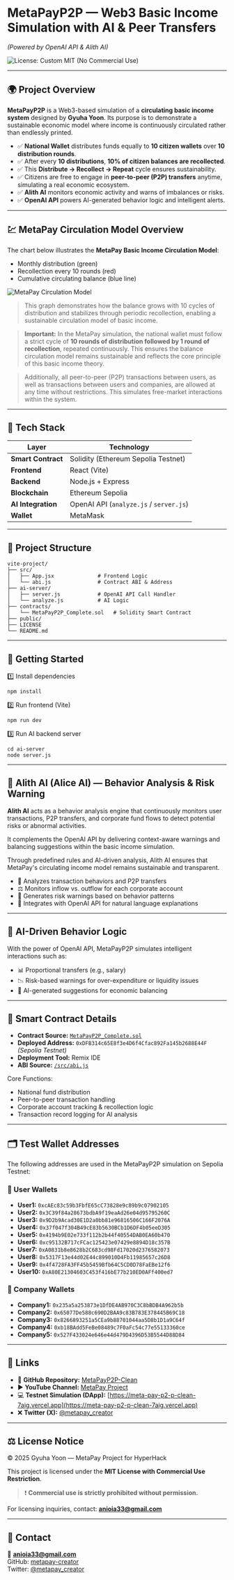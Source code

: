 # MetaPayP2P — Web3 Basic Income Simulation with AI & Peer Transfers
*(Powered by OpenAI API & Alith AI)*

![License: Custom MIT (No Commercial Use)](https://img.shields.io/badge/license-MIT--No--Commercial--Use-red)

---

## 🌍 Project Overview

**MetaPayP2P** is a Web3-based simulation of a **circulating basic income system** designed by **Gyuha Yoon**.
Its purpose is to demonstrate a sustainable economic model where income is continuously circulated rather than endlessly printed.

- ✅ **National Wallet** distributes funds equally to **10 citizen wallets** over **10 distribution rounds**.
- ✅ After every **10 distributions**, **10% of citizen balances are recollected**.
- ✅ This **Distribute → Recollect → Repeat** cycle ensures sustainability.
- ✅ Citizens are free to engage in **peer-to-peer (P2P) transfers** anytime, simulating a real economic ecosystem.
- ✅ **Alith AI** monitors economic activity and warns of imbalances or risks.
- ✅ **OpenAI API** powers AI-generated behavior logic and intelligent alerts.

---

## 💹 MetaPay Circulation Model Overview

The chart below illustrates the **MetaPay Basic Income Circulation Model**:  
- Monthly distribution (green)  
- Recollection every 10 rounds (red)  
- Cumulative circulating balance (blue line)  

![MetaPay Circulation Model](./metapay_full_flow_chart.png)

> This graph demonstrates how the balance grows with 10 cycles of distribution and stabilizes through periodic recollection, enabling a sustainable circulation model of basic income.

> **Important:** In the MetaPay simulation, the national wallet must follow a strict cycle of **10 rounds of distribution followed by 1 round of recollection**, repeated continuously. This ensures the balance circulation model remains sustainable and reflects the core principle of this basic income theory.

> Additionally, all peer-to-peer (P2P) transactions between users, as well as transactions between users and companies, are allowed at any time without restrictions. This simulates free-market interactions within the system.

---

## 🔧 Tech Stack

| Layer | Technology |
|---|---|
| **Smart Contract** | Solidity (Ethereum Sepolia Testnet) |
| **Frontend** | React (Vite) |
| **Backend** | Node.js + Express |
| **Blockchain** | Ethereum Sepolia |
| **AI Integration** | OpenAI API (`analyze.js` / `server.js`) |
| **Wallet** | MetaMask |

---

## 📁 Project Structure

```
vite-project/
├── src/
│   ├── App.jsx              # Frontend Logic
│   └── abi.js               # Contract ABI & Address
├── ai-server/
│   ├── server.js            # OpenAI API Call Handler
│   └── analyze.js           # AI Logic
├── contracts/
│   └── MetaPayP2P_Complete.sol   # Solidity Smart Contract
├── public/
├── LICENSE
└── README.md
```

---

## 🚀 Getting Started

1️⃣ Install dependencies  
```
npm install
```

2️⃣ Run frontend (Vite)  
```
npm run dev
```

3️⃣ Run AI backend server  
```
cd ai-server
node server.js
```

---

## 🧠 Alith AI (Alice AI) — Behavior Analysis & Risk Warning

**Alith AI** acts as a behavior analysis engine that continuously monitors user transactions, P2P transfers, and corporate fund flows to detect potential risks or abnormal activities.

It complements the OpenAI API by delivering context-aware warnings and balancing suggestions within the basic income simulation.

Through predefined rules and AI-driven analysis, Alith AI ensures that MetaPay's circulating income model remains sustainable and transparent.

- 🧩 Analyzes transaction behaviors and P2P transfers  
- ⚖️ Monitors inflow vs. outflow for each corporate account  
- 📢 Generates risk warnings based on behavior patterns  
- 💬 Integrates with OpenAI API for natural language explanations  

---

## 🤖 AI-Driven Behavior Logic

With the power of OpenAI API, MetaPayP2P simulates intelligent interactions such as:  
- 📊 Proportional transfers (e.g., salary)  
- 📉 Risk-based warnings for over-expenditure or liquidity issues  
- 📝 AI-generated suggestions for economic balancing  

---

## 📝 Smart Contract Details

- **Contract Source:** [`MetaPayP2P_Complete.sol`](./contracts/MetaPayP2P_Complete.sol)  
- **Deployed Address:** `0xDFB314c65E8f3e4D6f4Cfac892Fa145b2688E44F` *(Sepolia Testnet)*  
- **Deployment Tool:** Remix IDE  
- **ABI Source:** [`/src/abi.js`](./src/abi.js)  

Core Functions:  
- National fund distribution  
- Peer-to-peer transaction handling  
- Corporate account tracking & recollection logic  
- Transaction record logging for AI analysis  

---

## 🗂️ Test Wallet Addresses

The following addresses are used in the MetaPayP2P simulation on Sepolia Testnet:

### 🧑 User Wallets
- **User1:** `0xcAEc83c59b3FbfE65cC73828e9c89b9c07902105`
- **User2:** `0x3C39f84a28673bdbA9f19eaAd26e04d95795260C`
- **User3:** `0x9D2b9Acad30E1D2a0bb81e96816506C166F2076A`
- **User4:** `0x37f047f304B49cE83b5630BCb1D6DF4b05eeD305`
- **User5:** `0x4194b9E02e733f112b2b44f40554DAB0EA60b470`
- **User6:** `0xc95132B717cFCac125423e07429e8894D18c357B`
- **User7:** `0xA0831b8e8628b2C683cd98Fd17020d2376582073`
- **User8:** `0x5317F13e44d02E44c899010D4Fb11985657c26D8`
- **User9:** `0x4f4728FA3FF45b5459Bfb64C5CD0D78FaEBe12f6`
- **User10:** `0xA80E21304603C453f416bE77b210ED0AFf400ed7`

### 🏢 Company Wallets
- **Company1:** `0x235a5a253873e1DfDE4AB970C3C8bBDB4A962b5b`
- **Company2:** `0x65077De588c690D2BAA9c83B783E378445B69C18`
- **Company3:** `0x8266893251a5CEa9b88701044aa5D8b1D1a9C64f`
- **Company4:** `0xb18BAdd5FeBe08489c7F0aFc54c77e55133360ce`
- **Company5:** `0x527F433024e646e44d479D4396D53B5544D88D84`

---

## 🔗 Links

- 📝 **GitHub Repository:** [MetaPayP2P-Clean](https://github.com/metapay-creator/MetaPayP2P-Clean)  
- ▶️ **YouTube Channel:** [MetaPay Project](https://www.youtube.com/@MetaPayProject)  
- 💻 **Testnet Simulation (DApp):** [https://meta-pay-p2-p-clean-7aig.vercel.app](https://meta-pay-p2-p-clean-7aig.vercel.app)  
- ❌ **Twitter (X):** [@metapay_creator](https://x.com/metapay_creator)  

---

## ⚖️ License Notice

© 2025 Gyuha Yoon — MetaPay Project for HyperHack  

This project is licensed under the **MIT License with Commercial Use Restriction**.  
> ❗ **Commercial use is strictly prohibited without permission.**  

For licensing inquiries, contact: **anioia33@gmail.com**  

---

## 📢 Contact

📧 **anioia33@gmail.com**  
GitHub: [metapay-creator](https://github.com/metapay-creator)  
Twitter: [@metapay_creator](https://x.com/metapay_creator)  
